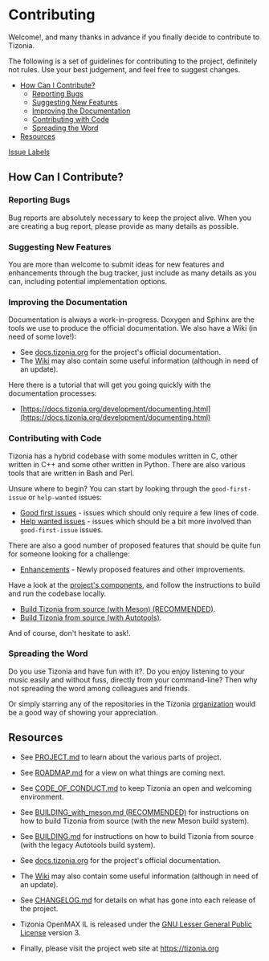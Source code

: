 # Contributing

Welcome!, and many thanks in advance if you finally decide to contribute to
Tizonia.

The following is a set of guidelines for contributing to the project, definitely
not rules. Use your best judgement, and feel free to suggest changes.

<!-- START doctoc generated TOC please keep comment here to allow auto update -->
<!-- DON'T EDIT THIS SECTION, INSTEAD RE-RUN doctoc TO UPDATE -->

- [How Can I Contribute?](#how-can-i-contribute)
  - [Reporting Bugs](#reporting-bugs)
  - [Suggesting New Features](#suggesting-new-features)
  - [Improving the Documentation](#improving-the-documentation)
  - [Contributing with Code](#contributing-with-code)
  - [Spreading the Word](#spreading-the-word)
- [Resources](#resources)

<!-- END doctoc generated TOC please keep comment here to allow auto update -->

[Issue Labels](#issue-labels)

## How Can I Contribute?

### Reporting Bugs

Bug reports are absolutely necessary to keep the project alive. When you are
creating a bug report, please provide as many details as possible.

### Suggesting New Features

You are more than welcome to submit ideas for new features and enhancements
through the bug tracker, just include as many details as you can, including
potential implementation options.

### Improving the Documentation

Documentation is always a work-in-progress. Doxygen and Sphinx are the tools we
use to produce the official documentation. We also have a Wiki (in need of some
love!):

- See [docs.tizonia.org](https://docs.tizonia.org/) for the project's official
  documentation.
- The [Wiki](https://github.com/tizonia/tizonia-openmax-il/wiki) may also
  contain some useful information (although in need of an update).

Here there is a tutorial that will get you going quickly with the documentation
processes:

- [https://docs.tizonia.org/development/documenting.html](https://docs.tizonia.org/development/documenting.html)

### Contributing with Code

Tizonia has a hybrid codebase with some modules written in C, other written in
C++ and some other written in Python. There are also various tools that are
written in Bash and Perl.

<script type='text/javascript' src='https://www.openhub.net/p/tizonia/widgets/project_languages?format=js'></script>

Unsure where to begin? You can start by looking through the `good-first-issue`
or `help-wanted` issues:

- [Good first issues][good-first-issues] - issues which should only require a
  few lines of code.
- [Help wanted issues][help-wanted] - issues which should be a bit more involved
  than `good-first-issue` issues.

There are also a good number of proposed features that should be quite fun for
someone looking for a challenge:

- [Enhancements][enhancement] - Newly proposed features and other improvements.

Have a look at the [project's components](PROJECT.md), and follow the
instructions to build and run the codebase locally.

- [Build Tizonia from source (with Meson) (RECOMMENDED)](BUILDING_with_meson.md).
- [Build Tizonia from source (with Autotools)](BUILDING.md).

[good-first-issues]:
  https://github.com/tizonia/tizonia-openmax-il/issues?q=is%3Aissue+is%3Aopen+label%3A%22good+first+issue%22
[help-wanted]:
  https://github.com/tizonia/tizonia-openmax-il/issues?q=os+x+label%3A%22help+wanted%22
[enhancement]:
  https://github.com/tizonia/tizonia-openmax-il/issues?q=is%3Aopen+is%3Aissue+label%3Aenhancement

And of course, don't hesitate to ask!.

### Spreading the Word

Do you use Tizonia and have fun with it?. Do you enjoy listening to your music
easily and without fuss, directly from your command-line? Then why not spreading
the word among colleagues and friends.

Or simply starring any of the repositories in the Tizonia
[organization](https://github.com/tizonia) would be a good way of showing your
appreciation.

## Resources

- See [PROJECT.md](PROJECT.md) to learn about the various parts of project.
- See [ROADMAP.md](ROADMAP.md) for a view on what things are coming next.
- See [CODE_OF_CONDUCT.md](CODE_OF_CONDUCT.md) to keep Tizonia an open and
  welcoming environment.
- See [BUILDING_with_meson.md (RECOMMENDED)](BUILDING_with_meson.md) for
  instructions on how to build Tizonia from source (with the new Meson build
  system).
- See [BUILDING.md](BUILDING.md) for instructions on how to build Tizonia from
  source (with the legacy Autotools build system).
- See [docs.tizonia.org](https://docs.tizonia.org/) for the project's official
  documentation.
- The [Wiki](https://github.com/tizonia/tizonia-openmax-il/wiki) may also
  contain some useful information (although in need of an update).
- See [CHANGELOG.md](CHANGELOG.md) for details on what has gone into each
  release of the project.
- Tizonia OpenMAX IL is released under the
  [GNU Lesser General Public License](COPYING.LESSER) version 3.

- Finally, please visit the project web site at https://tizonia.org
